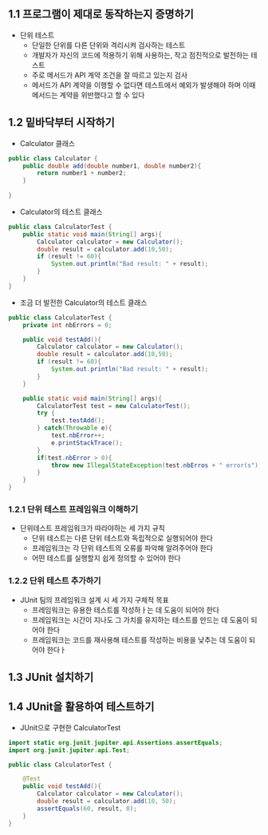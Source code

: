 ## 1.1 프로그램이 제대로 동작하는지 증명하기
 - 단위 테스트
	 - 단일한 단위를 다른 단위와 격리시켜 검사하는 테스트
	 - 개발자가 자신의 코드에 적용하기 위해 사용하는, 작고 점진적으로 발전하는 테스트
	 - 주로 메서드가 API 계약 조건을 잘 따르고 있는지 검사
	 - 메서드가 API 계약을 이행할 수 없다면 테스트에서 예외가 발생해야 하며 이때 메서드는 계약을 위반했다고 할 수 있다

## 1.2 밑바닥부터 시작하기
- Calculator 클래스
```Java
public class Calculator {
	public double add(double number1, double number2){
		return number1 + number2;
	}
	
}
```
- Calculator의 테스트 클래스
```Java
public class CalculatorTest {
	public static void main(String[] args){
		Calculator calculator = new Calculator();
		double result = calculator.add(10,50);
		if (result != 60){
			System.out.println("Bad result: " + result);
		}
	}
}
```
- 조금 더 발전한 Calculator의 테스트 클래스
```Java
public class CalculatorTest {
	private int nbErrors = 0;

	public void testAdd(){
		Calculator calculator = new Calculator();
		double result = calculator.add(10,50);
		if (result != 60){
			System.out.println("Bad result: " + result);
		}
	}

	public static void main(String[] args){
		CalculatorTest test = new CalculatorTest();
		try {
			test.testAdd();
		} catch(Throwable e){
			test.nbError++;
			e.printStackTrace();
		}
		if(test.nbError > 0){
			throw new IllegalStateException(test.nbErros + " error(s");
		}
	}
}

```

### 1.2.1 단위 테스트 프레임워크 이해하기
- 단위테스트 프레임워크가 따라야하는 세 가지 규칙
	- 단위 테스트는 다른 단위 테스트와 독립적으로 실행되어야 한다
	- 프레임워크는 각 단위 테스트의 오류를 파악해 알려주어야 한다
	- 어떤 테스트를 실행할지 쉽게 정의할 수 있어야 한다

### 1.2.2 단위 테스트 추가하기
- JUnit 팀의 프레임워크 설계 시 세 가지 구체적 목표
	- 프레임워크는 유용한 테스트를 작성하ㅏ는 데 도움이 되어야 한다
	- 프레임워크는 시간이 지나도 그 가치를 유지하는 테스트를 만드는 데 도움이 되어야 한다
	- 프레임워크는 코드를 재사용해 테스트를 작성하는 비용을 낮추는 데 도움이 되어야 한다ㅏ

## 1.3 JUnit 설치하기

## 1.4 JUnit을 활용하여 테스트하기
- JUnit으로 구현한 CalculatorTest
```Java
import static org.junit.jupiter.api.Assertions.assertEquals;
import org.junit.jupiter.api.Test;

public class CalculatorTest {

	@Test
	public void testAdd(){
		Calculator calculator = new Calculator();
		double result = calculator.add(10, 50);
		assertEquals(60, result, 0); 
	}
}
```


